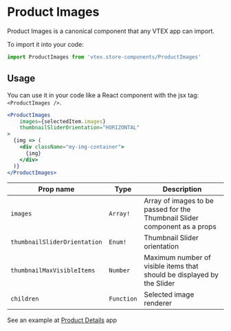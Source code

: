 # Product Images
Product Images is a canonical component that any VTEX app can import.

To import it into your code: 
```js
import ProductImages from 'vtex.store-components/ProductImages'
```

## Usage
You can use it in your code like a React component with the jsx tag: `<ProductImages />`. 
```jsx
<ProductImages  
    images={selectedItem.images}
    thumbnailSliderOrientation="HORIZONTAL"
>
  {img => (
    <div className="my-img-container">
      {img}
    </div>
  )}
</ProductImages>
```

| Prop name                    | Type       | Description                                                                 |
| ---------------------------- | ---------- | --------------------------------------------------------------------------- |
| `images`                     | `Array!`   | Array of images to be passed for the Thumbnail Slider component as a props  |
| `thumbnailSliderOrientation` | `Enum!`    | Thumbnail Slider orientation                                                |
| `thumbnailMaxVisibleItems`   | `Number`   | Maximum number of visible items that should be displayed by the Slider      |
| `children`                   | `Function` | Selected image renderer                                                     |

See an example at [Product Details](https://github.com/vtex-apps/product-details/blob/master/react/ProductDetails.js#L39) app

